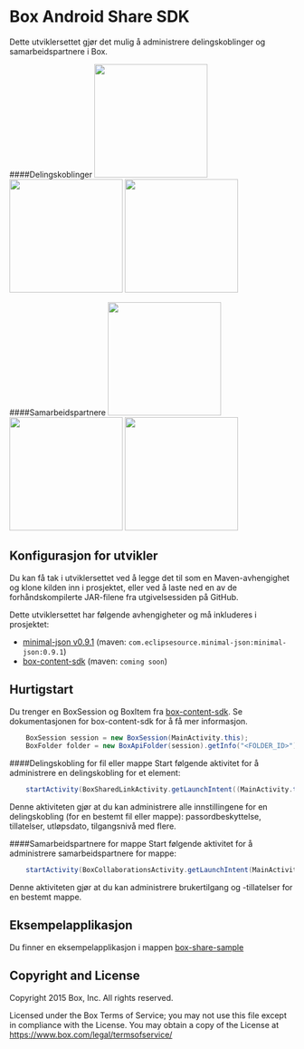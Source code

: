 Box Android Share SDK
==============
Dette utviklersettet gjør det mulig å administrere delingskoblinger og samarbeidspartnere i Box.

####Delingskoblinger
<img src="https://cloud.box.com/shared/static/cvdtf4475mf39r47s066de79ukpwlwwv.png" width="200"/>
<img src="https://cloud.box.com/shared/static/gqi9a9xzucjd9u9vkmf1zzwulbvnlbki.png" width="200"/>
<img src="https://cloud.box.com/shared/static/xh0n3ewuk1s68o9x8z195fgknqj41ij3.png" width="200"/>

####Samarbeidspartnere
<img src="https://cloud.box.com/shared/static/855dkoj2nyk1obtiqpc2k5dr1o85tpp9.png" width="200"/>
<img src="https://cloud.box.com/shared/static/pz3ujyihzwd7du9bqtrn5cqveg5pzdqo.png" width="200"/>
<img src="https://cloud.box.com/shared/static/7r90gmo7zq3q4zs5otjvi0bf4s1ya01g.png" width="200"/>

Konfigurasjon for utvikler
--------------
Du kan få tak i utviklersettet ved å legge det til som en Maven-avhengighet og klone kilden inn i prosjektet, eller ved å laste ned en av de forhåndskompilerte JAR-filene fra utgivelsessiden på GitHub.

Dette utviklersettet har følgende avhengigheter og må inkluderes i prosjektet:
* [minimal-json v0.9.1](https://github.com/ralfstx/minimal-json) (maven: `com.eclipsesource.minimal-json:minimal-json:0.9.1`)
* [box-content-sdk](https://github.com/box/box-android-content-sdk) (maven: `coming soon`)

Hurtigstart
--------------
Du trenger en BoxSession og BoxItem fra [box-content-sdk](https://github.com/box/box-android-content-sdk). Se dokumentasjonen for box-content-sdk for å få mer informasjon.
```java
    BoxSession session = new BoxSession(MainActivity.this);
    BoxFolder folder = new BoxApiFolder(session).getInfo("<FOLDER_ID>").send();
```

####Delingskobling for fil eller mappe
Start følgende aktivitet for å administrere en delingskobling for et element:
```java
    startActivity(BoxSharedLinkActivity.getLaunchIntent((MainActivity.this, folder, session));
```
Denne aktiviteten gjør at du kan administrere alle innstillingene for en delingskobling (for en bestemt fil eller mappe): passordbeskyttelse, tillatelser, utløpsdato, tilgangsnivå med flere.

####Samarbeidspartnere for mappe
Start følgende aktivitet for å administrere samarbeidspartnere for mappe:
```java
    startActivity(BoxCollaborationsActivity.getLaunchIntent(MainActivity.this, folder, session));
```
Denne aktiviteten gjør at du kan administrere brukertilgang og -tillatelser for en bestemt mappe. 

Eksempelapplikasjon
--------------
Du finner en eksempelapplikasjon i mappen [box-share-sample](../../tree/master/box-share-sample)

Copyright and License
---------------------
Copyright 2015 Box, Inc. All rights reserved.

Licensed under the Box Terms of Service; you may not use this file except in compliance with the License.
You may obtain a copy of the License at https://www.box.com/legal/termsofservice/

